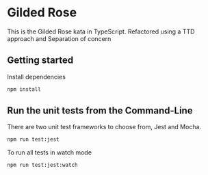 # Gilded Rose

This is the Gilded Rose kata in TypeScript.
Refactored using a TTD approach and Separation of concern

## Getting started

Install dependencies

```sh
npm install
```

## Run the unit tests from the Command-Line

There are two unit test frameworks to choose from, Jest and Mocha.

```sh
npm run test:jest
```

To run all tests in watch mode

```sh
npm run test:jest:watch
```
